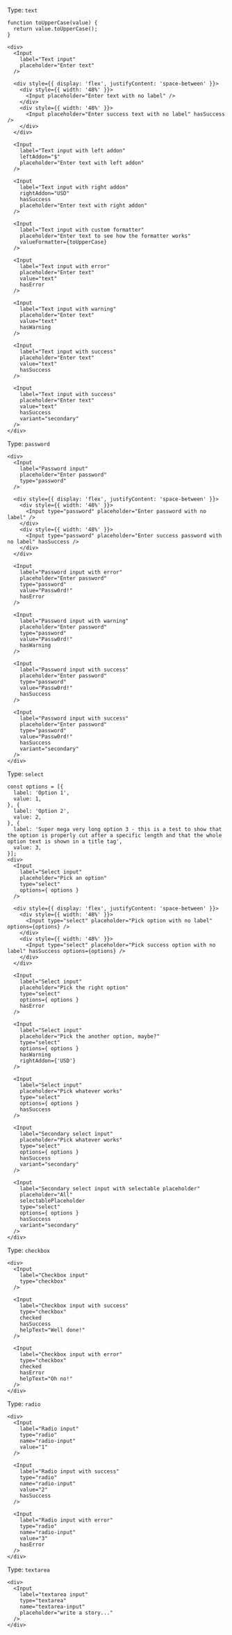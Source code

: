 Type: `text`

    function toUpperCase(value) {
      return value.toUpperCase();
    }

    <div>
      <Input
        label="Text input"
        placeholder="Enter text"
      />

      <div style={{ display: 'flex', justifyContent: 'space-between' }}>
        <div style={{ width: '48%' }}>
          <Input placeholder="Enter text with no label" />
        </div>
        <div style={{ width: '48%' }}>
          <Input placeholder="Enter success text with no label" hasSuccess />
        </div>
      </div>

      <Input
        label="Text input with left addon"
        leftAddon="$"
        placeholder="Enter text with left addon"
      />

      <Input
        label="Text input with right addon"
        rightAddon="USD"
        hasSuccess
        placeholder="Enter text with right addon"
      />

      <Input
        label="Text input with custom formatter"
        placeholder="Enter text to see how the formatter works"
        valueFormatter={toUpperCase}
      />

      <Input
        label="Text input with error"
        placeholder="Enter text"
        value="text"
        hasError
      />

      <Input
        label="Text input with warning"
        placeholder="Enter text"
        value="text"
        hasWarning
      />

      <Input
        label="Text input with success"
        placeholder="Enter text"
        value="text"
        hasSuccess
      />

      <Input
        label="Text input with success"
        placeholder="Enter text"
        value="text"
        hasSuccess
        variant="secondary"
      />
    </div>

Type: `password`

    <div>
      <Input
        label="Password input"
        placeholder="Enter password"
        type="password"
      />

      <div style={{ display: 'flex', justifyContent: 'space-between' }}>
        <div style={{ width: '48%' }}>
          <Input type="password" placeholder="Enter password with no label" />
        </div>
        <div style={{ width: '48%' }}>
          <Input type="password" placeholder="Enter success password with no label" hasSuccess />
        </div>
      </div>

      <Input
        label="Password input with error"
        placeholder="Enter password"
        type="password"
        value="Passw0rd!"
        hasError
      />

      <Input
        label="Password input with warning"
        placeholder="Enter password"
        type="password"
        value="Passw0rd!"
        hasWarning
      />

      <Input
        label="Password input with success"
        placeholder="Enter password"
        type="password"
        value="Passw0rd!"
        hasSuccess
      />

      <Input
        label="Password input with success"
        placeholder="Enter password"
        type="password"
        value="Passw0rd!"
        hasSuccess
        variant="secondary"
      />
    </div>

Type: `select`

    const options = [{
      label: 'Option 1',
      value: 1,
    }, {
      label: 'Option 2',
      value: 2,
    }, {
      label: 'Super mega very long option 3 - this is a test to show that the option is properly cut after a specific length and that the whole option text is shown in a title tag',
      value: 3,
    }];
    <div>
      <Input
        label="Select input"
        placeholder="Pick an option"
        type="select"
        options={ options }
      />

      <div style={{ display: 'flex', justifyContent: 'space-between' }}>
        <div style={{ width: '48%' }}>
          <Input type="select" placeholder="Pick option with no label" options={options} />
        </div>
        <div style={{ width: '48%' }}>
          <Input type="select" placeholder="Pick success option with no label" hasSuccess options={options} />
        </div>
      </div>

      <Input
        label="Select input"
        placeholder="Pick the right option"
        type="select"
        options={ options }
        hasError
      />

      <Input
        label="Select input"
        placeholder="Pick the another option, maybe?"
        type="select"
        options={ options }
        hasWarning
        rightAddon={'USD'}
      />

      <Input
        label="Select input"
        placeholder="Pick whatever works"
        type="select"
        options={ options }
        hasSuccess
      />

      <Input
        label="Secondary select input"
        placeholder="Pick whatever works"
        type="select"
        options={ options }
        hasSuccess
        variant="secondary"
      />

      <Input
        label="Secondary select input with selectable placeholder"
        placeholder="All"
        selectablePlaceholder
        type="select"
        options={ options }
        hasSuccess
        variant="secondary"
      />
    </div>

Type: `checkbox`

    <div>
      <Input
        label="Checkbox input"
        type="checkbox"
      />

      <Input
        label="Checkbox input with success"
        type="checkbox"
        checked
        hasSuccess
        helpText="Well done!"
      />

      <Input
        label="Checkbox input with error"
        type="checkbox"
        checked
        hasError
        helpText="Oh no!"
      />
    </div>

Type: `radio`

    <div>
      <Input
        label="Radio input"
        type="radio"
        name="radio-input"
        value="1"
      />

      <Input
        label="Radio input with success"
        type="radio"
        name="radio-input"
        value="2"
        hasSuccess
      />

      <Input
        label="Radio input with error"
        type="radio"
        name="radio-input"
        value="3"
        hasError
      />
    </div>

Type: `textarea`

    <div>
      <Input
        label="textarea input"
        type="textarea"
        name="textarea-input"
        placeholder="write a story..."
      />
    </div>
